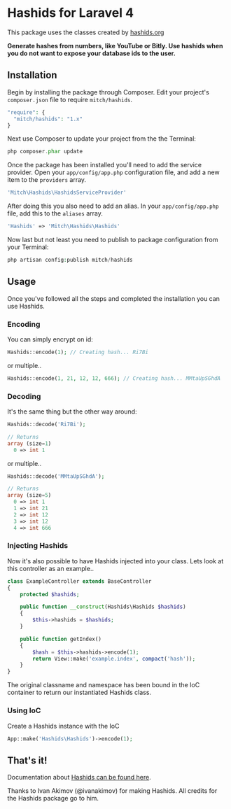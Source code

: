 # Hashids for Laravel 4

This package uses the classes created by [hashids.org](http://www.hashids.org/ "http://www.hashids.org/")

<b>Generate hashes from numbers, like YouTube or Bitly.
Use hashids when you do not want to expose your database ids to the user.</b>

## Installation
Begin by installing the package through Composer. Edit your project's `composer.json` file to require `mitch/hashids`.

  ```php
  "require": {
    "mitch/hashids": "1.x"
  }
  ```

Next use Composer to update your project from the the Terminal:

  ```php
  php composer.phar update
  ```

Once the package has been installed you'll need to add the service provider. Open your `app/config/app.php` configuration file, and add a new item to the `providers` array.

  ```php
  'Mitch\Hashids\HashidsServiceProvider'
  ```

After doing this you also need to add an alias. In your `app/config/app.php` file, add this to the `aliases` array.

  ```php
  'Hashids' => 'Mitch\Hashids\Hashids'
  ```

Now last but not least you need to publish to package configuration from your Terminal:

  ```php
  php artisan config:publish mitch/hashids
  ```

## Usage
Once you've followed all the steps and completed the installation you can use Hashids.

### Encoding
You can simply encrypt on id:

  ```php
  Hashids::encode(1); // Creating hash... Ri7Bi
  ```

or multiple..

  ```php
  Hashids::encode(1, 21, 12, 12, 666); // Creating hash... MMtaUpSGhdA
  ```

### Decoding
It's the same thing but the other way around:

  ```php
  Hashids::decode('Ri7Bi');

  // Returns
  array (size=1)
    0 => int 1
  ```

or multiple..

  ```php
  Hashids::decode('MMtaUpSGhdA');

  // Returns
  array (size=5)
    0 => int 1
    1 => int 21
    2 => int 12
    3 => int 12
    4 => int 666
  ```
### Injecting Hashids
Now it's also possible to have Hashids injected into your class.
Lets look at this controller as an example..

  ```php
  class ExampleController extends BaseController
  {
      protected $hashids;

      public function __construct(Hashids\Hashids $hashids)
      {
          $this->hashids = $hashids;
      }

      public function getIndex()
      {
          $hash = $this->hashids->encode(1);
          return View::make('example.index', compact('hash'));
      }
  }
  ```
The original classname and namespace has been bound in the IoC container to return our instantiated Hashids class.

### Using IoC
Create a Hashids instance with the IoC

  ```php
  App::make('Hashids\Hashids')->encode(1);
  ```

## That's it!
Documentation about [Hashids can be found here](https://github.com/ivanakimov/hashids.php).

Thanks to Ivan Akimov (@ivanakimov) for making Hashids. All credits for the Hashids package go to him.

